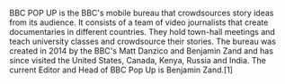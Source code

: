 BBC POP UP is the BBC's mobile bureau that crowdsources story ideas from its audience. It consists of a team of video journalists that create documentaries in different countries. They hold town-hall meetings and teach university classes and crowdsource their stories. The bureau was created in 2014 by the BBC's Matt Danzico and Benjamin Zand and has since visited the United States, Canada, Kenya, Russia and India. The current Editor and Head of BBC Pop Up is Benjamin Zand.[1]
